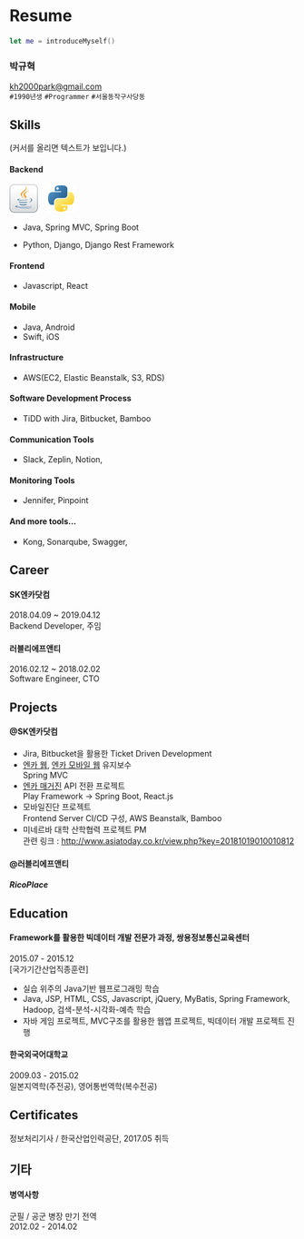 # Resume

```swift
let me = introduceMyself()
```

### 박규혁
kh2000park@gmail.com  
`#1990년생` `#Programmer` `#서울동작구사당동`  



## Skills  
(커서를 올리면 텍스트가 보입니다.)
#### Backend
<img src="images/java.png" width="50" title="자바">&nbsp;&nbsp;&nbsp;
<img src="images/python.png" width="50">&nbsp;&nbsp;&nbsp;

- Java, Spring MVC, Spring Boot

- Python, Django, Django Rest Framework

#### Frontend
- Javascript, React

#### Mobile
- Java, Android
- Swift, iOS

#### Infrastructure
- AWS(EC2, Elastic Beanstalk, S3, RDS)

#### Software Development Process
- TiDD with Jira, Bitbucket, Bamboo

#### Communication Tools
- Slack, Zeplin, Notion,

#### Monitoring Tools
- Jennifer, Pinpoint

#### And more tools...
- Kong, Sonarqube, Swagger,

## Career
#### SK엔카닷컴
2018.04.09 ~ 2019.04.12  
Backend Developer, 주임


#### 러블리에프앤티
2016.02.12 ~ 2018.02.02  
Software Engineer, CTO


## Projects

#### @SK엔카닷컴
- Jira, Bitbucket을 활용한 Ticket Driven Development
- [엔카 웹](https://www.encar.com/), [엔카 모바일 웹](https://m.encar.com/) 유지보수  
Spring MVC
- [엔카 매거진](https://www.encarmagazine.com/) API 전환 프로젝트  
Play Framework -> Spring Boot, React.js
- 모바일진단 프로젝트  
Frontend Server CI/CD 구성, AWS Beanstalk, Bamboo
- 미네르바 대학 산학협력 프로젝트 PM  
관련 링크 : http://www.asiatoday.co.kr/view.php?key=20181019010010812

#### @러블리에프앤티
##### RicoPlace


## Education
#### Framework를 활용한 빅데이터 개발 전문가 과정, 쌍용정보통신교육센터
2015.07 - 2015.12  
[국가기간산업직종훈련]  
- 실습 위주의 Java기반 웹프로그래밍 학습  
- Java, JSP, HTML, CSS, Javascript, jQuery, MyBatis, Spring Framework, Hadoop, 검색-분석-시각화-예측 학습  
- 자바 게임 프로젝트, MVC구조를 활용한 웹앱 프로젝트, 빅데이터 개발 프로젝트 진행


#### 한국외국어대학교
2009.03 - 2015.02  
일본지역학(주전공), 영어통번역학(복수전공)

## Certificates
정보처리기사 / 한국산업인력공단, 2017.05 취득

## 기타
#### 병역사항
군필 / 공군 병장 만기 전역  
2012.02 - 2014.02
